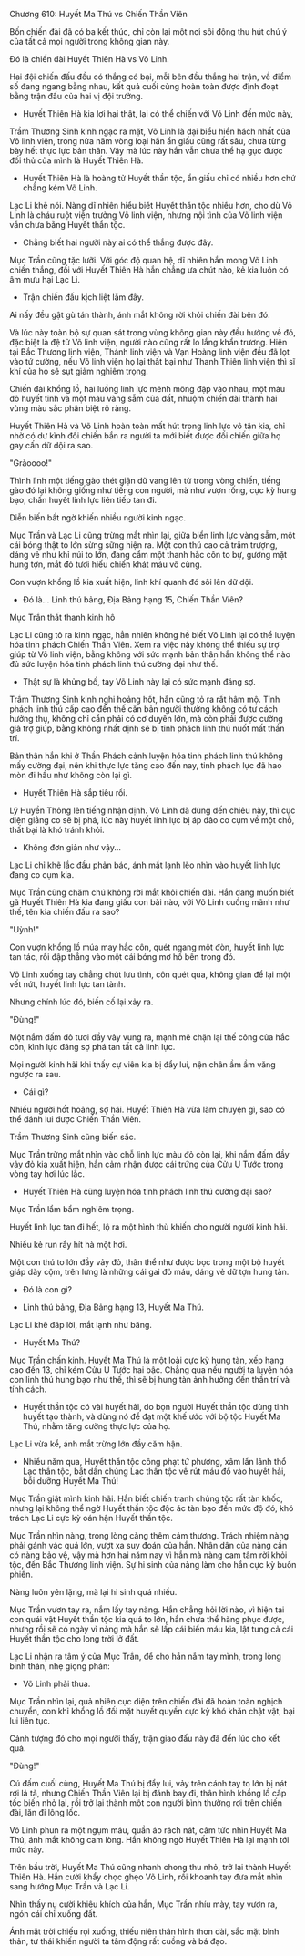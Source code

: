 




Chương 610: Huyết Ma Thú vs Chiến Thần Viên


Bốn chiến đài đã có ba kết thúc, chỉ còn lại một nơi sôi động thu hút chú ý của tất cả mọi người trong không gian này.

Đó là chiến đài Huyết Thiên Hà vs Võ Linh.

Hai đội chiến đấu đều có thắng có bại, mỗi bên đều thắng hai trận, về điểm số đang ngang bằng nhau, kết quả cuối cùng hoàn toàn được định đoạt bằng trận đấu của hai vị đội trưởng.

- Huyết Thiên Hà kia lợi hại thật, lại có thể chiến với Võ Linh đến mức này,

Trầm Thương Sinh kinh ngạc ra mặt, Võ Linh là đại biểu hiển hách nhất của Võ linh viện, trong nửa năm vòng loại hắn ẩn giấu cũng rất sâu, chưa từng bày hết thực lực bản thân. Vậy mà lúc này hắn vẫn chưa thể hạ gục được đối thủ của mình là Huyết Thiên Hà.

- Huyết Thiên Hà là hoàng tử Huyết thần tộc, ẩn giấu chỉ có nhiều hơn chứ chẳng kém Võ Linh.

Lạc Li khẽ nói. Nàng dĩ nhiên hiểu biết Huyết thần tộc nhiều hơn, cho dù Võ Linh là cháu ruột viện trưởng Võ linh viện, nhưng nội tình của Võ linh viện vẫn chưa bằng Huyết thần tộc.

- Chẳng biết hai người này ai có thể thắng được đây.

Mục Trần cũng tặc lưỡi. Với góc độ quan hệ, dĩ nhiên hắn mong Võ Linh chiến thắng, đối với Huyết Thiên Hà hắn chẳng ưa chút nào, kẻ kia luôn có âm mưu hại Lạc Li.

- Trận chiến đấu kịch liệt lắm đây.

Ai nấy đều gật gù tán thành, ánh mắt không rời khỏi chiến đài bên đó.

Và lúc này toàn bộ sự quan sát trong vùng không gian này đều hướng về đó, đặc biệt là đệ tử Võ linh viện, người nào cũng rất lo lắng khẩn trương. Hiện tại Bắc Thương linh viện, Thánh linh viện và Vạn Hoàng linh viện đều đã lọt vào tứ cường, nếu Võ linh viện họ lại thất bại như Thanh Thiên linh viện thì sĩ khí của họ sẽ sụt giảm nghiêm trọng.

Chiến đài khổng lồ, hai luồng linh lực mênh mông đập vào nhau, một màu đỏ huyết tinh và một màu vàng sẫm của đất, nhuộm chiến đài thành hai vùng màu sắc phân biệt rõ ràng.

Huyết Thiên Hà và Võ Linh hoàn toàn mất hút trong linh lực vô tận kia, chỉ nhờ có dư kình đối chiến bắn ra người ta mới biết được đối chiến giữa họ gay cấn dữ dội ra sao.

"Gràoooo!"

Thình lình một tiếng gào thét giận dữ vang lên từ trong vòng chiến, tiếng gào đó lại không giống như tiếng con người, mà như vượn rống, cực kỳ hung bạo, chấn huyết linh lực liên tiếp tan đi.

Diễn biến bất ngờ khiến nhiều người kinh ngạc.

Mục Trần và Lạc Li cũng trừng mắt nhìn lại, giữa biển linh lực vàng sẫm, một cái bóng thật to lớn sừng sững hiện ra. Một con thú cao cả trăm trượng, dáng vẻ như khỉ núi to lớn, đang cầm một thanh hắc côn to bự, gương mặt hung tợn, mắt đỏ tươi hiếu chiến khát máu vô cùng.

Con vượn khổng lồ kia xuất hiện, linh khí quanh đó sôi lên dữ dội.

- Đó là... Linh thú bảng, Địa Bảng hạng 15, Chiến Thần Viên?

Mục Trần thất thanh kinh hô

Lạc Li cũng tỏ ra kinh ngạc, hẳn nhiên không hề biết Võ Linh lại có thể luyện hóa tinh phách Chiến Thần Viên. Xem ra việc này không thể thiếu sự trợ giúp từ Võ linh viện, bằng không với sức mạnh bản thân hắn không thể nào đủ sức luyện hóa tinh phách linh thú cường đại như thế.

- Thật sự là khủng bố, tay Võ Linh này lại có sức mạnh đáng sợ.

Trầm Thương Sinh kinh nghi hoảng hốt, hắn cũng tỏ ra rất hâm mộ. Tinh phách linh thú cấp cao đến thế căn bản người thường không có tư cách hưởng thụ, không chỉ cần phải có cơ duyên lớn, mà còn phải được cường giả trợ giúp, bằng không nhất định sẽ bị tinh phách linh thú nuốt mất thần trí.

Bản thân hắn khi ở Thần Phách cảnh luyện hóa tinh phách linh thú không mấy cường đại, nên khi thực lực tăng cao đến nay, tinh phách lực đã hao mòn đi hầu như không còn lại gì.

- Huyết Thiên Hà sắp tiêu rồi.

Lý Huyền Thông lên tiếng nhận định. Võ Linh đã dùng đến chiêu này, thì cục diện giằng co sẽ bị phá, lúc này huyết linh lực bị áp đảo co cụm về một chỗ, thất bại là khó tránh khỏi.

- Không đơn giản như vậy...

Lạc Li chỉ khẽ lắc đầu phản bác, ánh mắt lạnh lẽo nhìn vào huyết linh lực đang co cụm kia.

Mục Trần cũng chăm chú không rời mắt khỏi chiến đài. Hắn đang muốn biết gã Huyết Thiên Hà kia đang giấu con bài nào, với Võ Linh cuồng mãnh như thế, tên kia chiến đấu ra sao?

"Uỳnh!"

Con vượn khổng lồ múa may hắc côn, quét ngang một đòn, huyết linh lực tan tác, rồi đập thẳng vào một cái bóng mơ hồ bên trong đó.

Võ Linh xuống tay chẳng chút lưu tình, côn quét qua, không gian để lại một vết nứt, huyết linh lực tan tành.

Nhưng chính lúc đó, biến cố lại xảy ra.

"Đùng!"

Một nắm đấm đỏ tươi đầy vảy vung ra, mạnh mẽ chặn lại thế công của hắc côn, kình lực đáng sợ phá tan tất cả linh lực.

Mọi người kinh hãi khi thấy cự viên kia bị đẩy lui, nện chân ầm ầm văng ngược ra sau.

- Cái gì?

Nhiều người hốt hoảng, sợ hãi. Huyết Thiên Hà vừa làm chuyện gì, sao có thể đánh lui được Chiến Thần Viên.

Trầm Thương Sinh cũng biến sắc.

Mục Trần trừng mắt nhìn vào chỗ linh lực màu đỏ còn lại, khi nắm đấm đầy vảy đỏ kia xuất hiện, hắn cảm nhận được cái trứng của Cửu U Tước trong vòng tay hơi lúc lắc.

- Huyết Thiên Hà cũng luyện hóa tinh phách linh thú cường đại sao?

Mục Trần lẩm bẩm nghiêm trọng.

Huyết linh lực tan đi hết, lộ ra một hình thù khiến cho người người kinh hãi.

Nhiều kẻ run rẩy hít hà một hơi.

Một con thú to lớn đầy vảy đỏ, thân thể như được bọc trong một bộ huyết giáp dày cộm, trên lưng là những cái gai đỏ máu, dáng vẻ dữ tợn hung tàn.

- Đó là con gì?

- Linh thú bảng, Địa Bảng hạng 13, Huyết Ma Thú.

Lạc Li khẽ đáp lời, mắt lạnh như băng.

- Huyết Ma Thú?

Mục Trần chấn kinh. Huyết Ma Thú là một loài cực kỳ hung tàn, xếp hạng cao đến 13, chỉ kém Cửu U Tước hai bậc. Chẳng qua nếu người ta luyện hóa con linh thú hung bạo như thế, thì sẽ bị hung tàn ảnh hưởng đến thần trí và tính cách.

- Huyết thần tộc có vài huyết hải, do bọn người Huyết thần tộc dùng tinh huyết tạo thành, và dùng nó để đạt một khế ước với bộ tộc Huyết Ma Thú, nhằm tăng cường thực lực của họ.

Lạc Li vừa kể, ánh mắt trừng lớn đầy căm hận.

- Nhiều năm qua, Huyết thần tộc công phạt tứ phương, xâm lấn lãnh thổ Lạc thần tộc, bắt dân chúng Lạc thần tộc về rút máu đổ vào huyết hải, bồi dưỡng Huyết Ma Thú!

Mục Trần giật mình kinh hãi. Hắn biết chiến tranh chủng tộc rất tàn khốc, nhưng lại không thể ngờ Huyết thần tộc độc ác tàn bạo đến mức độ đó, khó trách Lạc Li cực kỳ oán hận Huyết thần tộc.

Mục Trần nhìn nàng, trong lòng càng thêm cảm thương. Trách nhiệm nàng phải gánh vác quá lớn, vượt xa suy đoán của hắn. Nhân dân của nàng cần có nàng bảo vệ, vậy mà hơn hai năm nay vì hắn mà nàng cam tâm rời khỏi tộc, đến Bắc Thương linh viện. Sự hi sinh của nàng làm cho hắn cực kỳ buồn phiền.

Nàng luôn yên lặng, mà lại hi sinh quá nhiều.

Mục Trần vươn tay ra, nắm lấy tay nàng. Hắn chẳng hỏi lời nào, vì hiện tại con quái vật Huyết thần tộc kia quá to lớn, hắn chưa thể hàng phục được, nhưng rồi sẽ có ngày vì nàng mà hắn sẽ lấp cái biển máu kia, lật tung cả cái Huyết thần tộc cho long trời lở đất.

Lạc Li nhận ra tâm ý của Mục Trần, để cho hắn nắm tay mình, trong lòng bình thản, nhẹ giọng phán:

- Võ Linh phải thua.

Mục Trần nhìn lại, quả nhiên cục diện trên chiến đài đã hoàn toàn nghịch chuyển, con khỉ khổng lồ đối mặt huyết quyền cực kỳ khó khăn chật vật, bại lui liên tục.

Cảnh tượng đó cho mọi người thấy, trận giao đấu này đã đến lúc cho kết quả.

"Đùng!"

Cú đấm cuối cùng, Huyết Ma Thú bị đẩy lui, vảy trên cánh tay to lớn bị nát rơi lả tả, nhưng Chiến Thần Viên lại bị đánh bay đi, thân hình khổng lồ cấp tốc biến nhỏ lại, rồi trở lại thành một con người bình thường rơi trên chiến đài, lăn đi lông lốc.

Võ Linh phun ra một ngụm máu, quần áo rách nát, căm tức nhìn Huyết Ma Thú, ánh mắt không cam lòng. Hắn không ngờ Huyết Thiên Hà lại mạnh tới mức này.

Trên bầu trời, Huyết Ma Thú cũng nhanh chong thu nhỏ, trở lại thành Huyết Thiên Hà. Hắn cười khẩy chọc ghẹo Võ Linh, rồi khoanh tay đưa mắt nhìn sang hướng Mục Trần và Lạc Li.

Nhìn thấy nụ cười khiêu khích của hắn, Mục Trần nhíu mày, tay vươn ra, ngón cái chỉ xuống đất.

Ánh mặt trời chiếu rọi xuống, thiếu niên thân hình thon dài, sắc mặt bình thản, tư thái khiến người ta tâm động rất cuồng và bá đạo.




